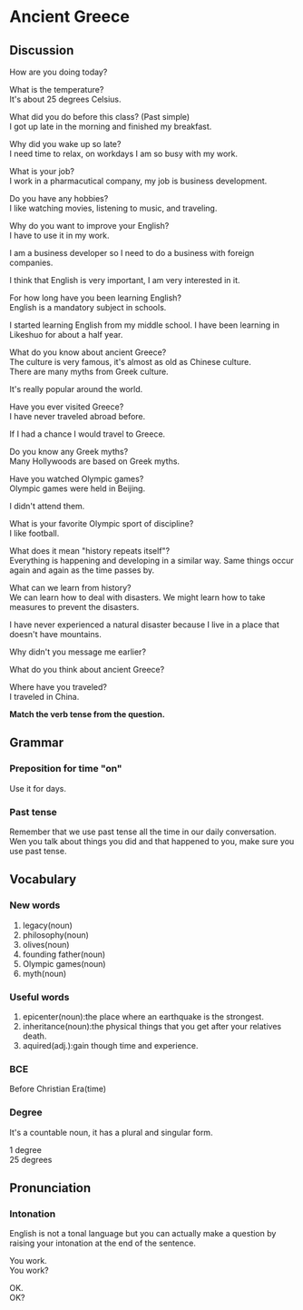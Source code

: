 # Ancient Greece
## Discussion
How are you doing today?  

What is the temperature?  
It's about 25 degrees Celsius.  

What did you do before this class? (Past simple)   
I got up late in the morning and finished my breakfast.  

Why did you wake up so late?  
I need time to relax, on workdays I am so busy with my work.  

What is your job?  
I work in a pharmacutical company, my job is business development.  

Do you have any hobbies?  
I like watching movies, listening to music, and traveling.  

Why do you want to improve your English?  
I have to use it in my work.  

I am a business developer so I need to do a business with foreign companies.   

I think that English is very important, I am very interested in it.  

For how long have you been learning English?  
English is a mandatory subject in schools.  

I started learning English from my middle school. I have been learning in Likeshuo for about a half year.  

What do you know about ancient Greece?  
The culture is very famous, it's almost as old as Chinese culture.  
There are many myths from Greek culture.  

It's really popular around the world.  

Have you ever visited Greece?  
I have never traveled abroad before.  

If I had a chance I would travel to Greece.  

Do you know any Greek myths?  
Many Hollywoods are based on Greek myths.  

Have you watched Olympic games?  
Olympic games were held in Beijing.  

I didn't attend them.  

What is your favorite Olympic sport of discipline?  
I like football.  

What does it mean "history repeats itself"?   
Everything is happening and developing in a similar way. Same things occur again and again as the time passes by.   

What can we learn from history?  
We can learn how to deal with disasters. We might learn how to take measures to prevent the disasters.  

I have never experienced a natural disaster because I live in a place that doesn't have mountains.  

Why didn't you message me earlier?  

What do you think about ancient Greece?  

Where have you traveled?  
I traveled in China.  


**Match the verb tense from the question.**

## Grammar
### Preposition for time "on"
Use it for days.  

### Past tense
Remember that we use past tense all the time in our daily conversation. Wen you talk about things you did and that happened to you, make sure you use past tense.  

## Vocabulary
### New words
1. legacy(noun)
1. philosophy(noun)
1. olives(noun)
1. founding father(noun)
1. Olympic games(noun)
1. myth(noun)

### Useful words
1. epicenter(noun):the place where an earthquake is the strongest.  
1. inheritance(noun):the physical things that you get after your relatives death.
1. aquired(adj.):gain though time and experience.

### BCE
Before Christian Era(time)

### Degree
It's a countable noun, it has a plural and singular form.  

1 degree  
25 degrees  

## Pronunciation
### Intonation
English is not a tonal language but you can actually make a question by raising your intonation at the end of the sentence.  

You work.  
You work?  

OK.  
OK?  
